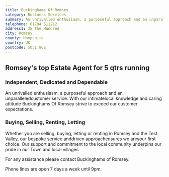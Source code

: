 ```yaml
---
title: Buckinghams Of Romsey
category: Business Services
summary: An unrivalled enthusiasm, a purposeful approach and an unparalleled customer service.
telephone: 01794 511212
address1: 35 The Hundred
city: Romsey
county: Hampshire
country: UK
postcode: SO51 8GE
---
```

## Romsey's top Estate Agent for 5 qtrs running

### Independent, Dedicated and Dependable

An unrivalled enthusiasm, a purposeful approach and an unparalleledcustomer service. With our intimatelocal knowledge and caring attitude Buckinghams Of Romsey strive to exceed our customer expectations.

### Buying, Selling, Renting, Letting

Whether you are selling, buying, letting or renting in Romsey and the Test Valley, our bespoke service anddriven approachensures we areyour first choice. Our support and commitment to the local community underpins our pride in our Town and local villages

For any assistance please contact Buckinghams of Romsey.

Phone lines are open 7 days a week until 9pm.

